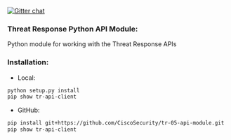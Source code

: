 [![Gitter chat](https://img.shields.io/badge/gitter-join%20chat-brightgreen.svg)](https://gitter.im/CiscoSecurity/Threat-Response "Gitter chat")

### Threat Response Python API Module:

Python module for working with the Threat Response APIs

### Installation:

* Local:

```bash
python setup.py install
pip show tr-api-client
```

* GitHub:

```bash
pip install git+https://github.com/CiscoSecurity/tr-05-api-module.git
pip show tr-api-client
```
